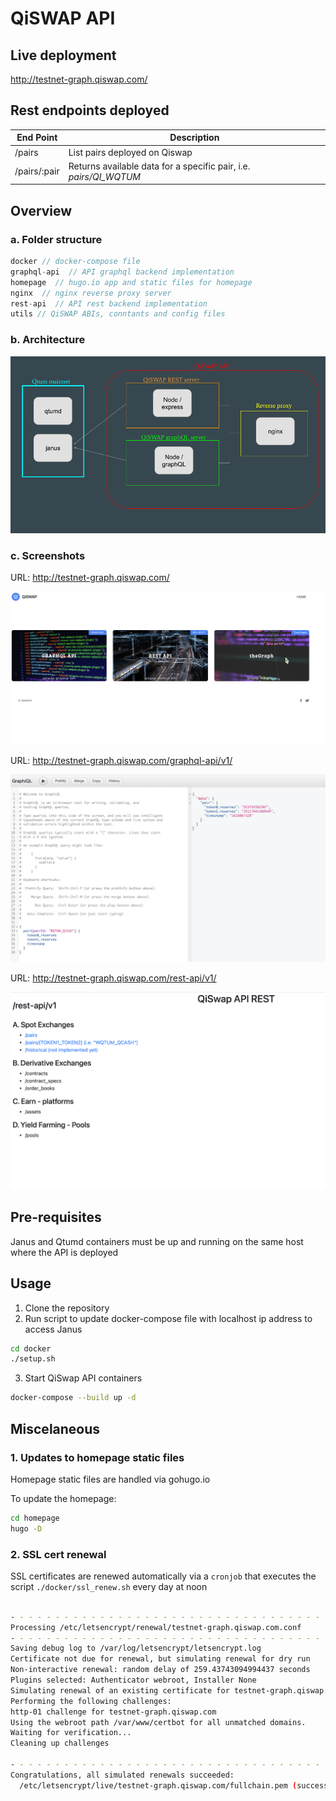 # QiSWAP API

## Live deployment

http://testnet-graph.qiswap.com/


## Rest endpoints deployed

|  End Point | Description   |
|---|---|
| /pairs  | List pairs deployed on Qiswap  |
| /pairs/:pair   | Returns available data for a specific pair, i.e. *pairs/QI_WQTUM*  |

## Overview

### a. Folder structure

```javascript
docker // docker-compose file  
graphql-api  // API graphql backend implementation
homepage  // hugo.io app and static files for homepage
nginx  // nginx reverse proxy server
rest-api  // API rest backend implementation
utils // QiSWAP ABIs, conntants and config files
```

### b. Architecture

![architecture](./utils/docs/qiswap-api-diagram.png)

### c. Screenshots

URL: http://testnet-graph.qiswap.com/

![home](./utils/docs/home.png)

URL: http://testnet-graph.qiswap.com/graphql-api/v1/

![graphql](./utils/docs/grapghql-api.png)

URL: http://testnet-graph.qiswap.com/rest-api/v1/

![restful](./utils/docs/rest-api.png)


## Pre-requisites
Janus and Qtumd containers must be up and running on the same host where the API is deployed

## Usage

1. Clone the repository
2. Run script to update docker-compose file with localhost ip address to access Janus

```bash
cd docker
./setup.sh
```

3. Start QiSwap API containers


```bash
docker-compose --build up -d
``` 

## Miscelaneous

### 1. Updates to homepage static files

Homepage static files are handled via gohugo.io

To update the homepage:
```bash
cd homepage
hugo -D
```
### 2. SSL cert renewal

SSL certificates are renewed automatically via a `cronjob` that executes the script `./docker/ssl_renew.sh` every day at noon

```bash

- - - - - - - - - - - - - - - - - - - - - - - - - - - - - - - - - - - - - - - -
Processing /etc/letsencrypt/renewal/testnet-graph.qiswap.com.conf
- - - - - - - - - - - - - - - - - - - - - - - - - - - - - - - - - - - - - - - -
Saving debug log to /var/log/letsencrypt/letsencrypt.log
Certificate not due for renewal, but simulating renewal for dry run
Non-interactive renewal: random delay of 259.43743094994437 seconds
Plugins selected: Authenticator webroot, Installer None
Simulating renewal of an existing certificate for testnet-graph.qiswap.com
Performing the following challenges:
http-01 challenge for testnet-graph.qiswap.com
Using the webroot path /var/www/certbot for all unmatched domains.
Waiting for verification...
Cleaning up challenges

- - - - - - - - - - - - - - - - - - - - - - - - - - - - - - - - - - - - - - - -
Congratulations, all simulated renewals succeeded:
  /etc/letsencrypt/live/testnet-graph.qiswap.com/fullchain.pem (success)

```